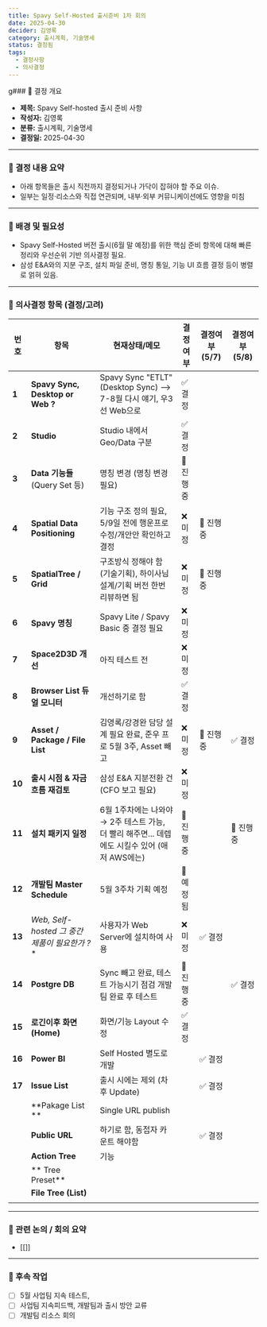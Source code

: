 ```yaml
---
title: Spavy Self-Hosted 출시준비 1차 회의
date: 2025-04-30
decider: 김영록
category: 출시계획, 기술명세
status: 결정됨
tags:
  - 결정사항
  - 의사결정
---
```

g### 🔹 결정 개요

- **제목:** Spavy Self-hosted 출시 준비 사항   
- **작성자:** 김영록  
- **분류:** 출시계획, 기술명세  
- **결정일:** 2025-04-30

---
### 🔹 결정 내용 요약

- 아래 항목들은 출시 직전까지 결정되거나 가닥이 잡혀야 할 주요 이슈. 
- 일부는 일정·리소스와 직접 연관되며, 내부·외부 커뮤니케이션에도 영향을 미침
---
### 🔹 배경 및 필요성

- Spavy Self-Hosted 버전 출시(6월 말 예정)를 위한 핵심 준비 항목에 대해 빠른 정리와 우선순위 기반 의사결정 필요.  
- 삼성 E&A와의 지분 구조, 설치 파일 준비, 명칭 통일, 기능 UI 흐름 결정 등이 병렬로 얽혀 있음.
---
### 🔹 의사결정 항목 (결정/고려)

| 번호     | 항목                                    | 현재상태/메모                                                      | 결정여부   | 결정여부 (5/7) | 결정여부 (5/8) |
| ------ | ------------------------------------- | ------------------------------------------------------------ | ------ | ---------- | ---------- |
| **1**  | **Spavy Sync,  Desktop or Web ?**     | Spavy Sync "ETLT" (Desktop Sync) --> 7-8월 다시 얘기, 우3선 Web으로   | ✅ 결정   |            |            |
| **2**  | **Studio**                            | Studio 내에서 Geo/Data 구분                                       | ✅ 결정   |            |            |
| **3**  | **Data 기능들**(Query Set 등)             | 명칭 변경 (명칭 변경 필요)                                             | 🔄 진행중 |            |            |
| **4**  | **Spatial Data Positioning**          | 기능 구조 정의 필요, 5/9일 전에 행운프로 수정/개안안 확인하고 결정                     | ❌ 미정   | 🔄 진행중     |            |
| **5**  | **SpatialTree / Grid**                | 구조방식 정해야 함 (기술기획), 하이사님 설계/기획 버전 한번 리뷰하면 됨                   | ❌ 미정   | 🔄 진행중     |            |
| **6**  | **Spavy 명칭**                          | Spavy Lite / Spavy Basic 중 결정 필요                             | ❌ 미정   |            |            |
| **7**  | **Space2D3D 개선**                      | 아직 테스트 전                                                     | ❌ 미정   |            |            |
| **8**  | **Browser List 듀얼 모니터**               | 개선하기로 함                                                      | ✅ 결정   |            |            |
| **9**  | **Asset / Package / File List**       | 김영록/강경완 담당 설계 필요 완료, 준우 프로 5월 3주, Asset 빼고                   | ❌ 미정   | 🔄 진행중     | ✅ 결정       |
| **10** | **출시 시점 & 자금 흐름 재검토**                 | 삼성 E&A 지분전환 건 (CFO 보고 필요)                                    | ❌ 미정   |            |            |
| **11** | **설치 패키지 일정**                         | 6월 1주차에는 나와야 → 2주 테스트 가능, 더 빨리 해주면... 데렙에도 시킬수 있어 (애저 AWS에는) | 🔄 진행중 |            | 🔄 진행중     |
| **12** | **개발팀 Master Schedule**               | 5월 3주차 기획 예정                                                 | 🔄 예정됨 |            |            |
| **13** | **Web, Self-hosted* 그 중간 제품이 필요한가 ?** | 사용자가 Web Server에 설치하여 사용                                     | ❌ 미정   | ✅ 결정       |            |
| **14** | **Postgre DB**                        | Sync 빼고 완료, 테스트 가능시기 점검 개발팀 완료 후 테스트                         | 🔄 진행중 |            | ✅ 결정       |
| **15** | **로긴이후 화면(Home)**                     | 화면/기능 Layout 수정                                              | ✅ 결정   |            |            |
| **16** | **Power BI**                          | Self Hosted 별도로 개발                                           |        | ✅ 결정       |            |
| **17** | **Issue List**                        | 출시 시에는 제외 (차후 Update)                                        |        | ✅ 결정       |            |
|        | **Pakage List **                      | Single URL publish                                           |        |            |            |
|        | **Public URL**                        | 하기로 함, 동접자 카운트 해야함                                           |        | ✅ 결정       |            |
|        | **Action Tree**                       | 기능                                                           |        |            |            |
|        | ** Tree Preset**                      |                                                              |        |            |            |
|        | **File Tree (List)**                  |                                                              |        |            |            |
|        |                                       |                                                              |        |            |            |

---
### 🔹 관련 논의 / 회의 요약

- [[]]


---

### 🔹 후속 작업

- [ ] 5월 사업팀 지속 테스트,
- [ ] 사업팀 지속피드백, 개발팀과 출시 방안 교류 
- [ ] 개발팀 리소스 회의 
